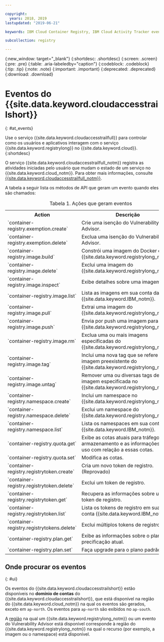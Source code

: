 ```yaml
---

copyright:
  years: 2018, 2019
lastupdated: "2019-06-21"

keywords: IBM Cloud Container Registry, IBM Cloud Activity Tracker events, Activity Tracker events, events, track,

subcollection: registry

---
```


{:new_window: target="_blank"}
{:shortdesc: .shortdesc}
{:screen: .screen}
{:pre: .pre}
{:table: .aria-labeledby="caption"}
{:codeblock: .codeblock}
{:tip: .tip}
{:note: .note}
{:important: .important}
{:deprecated: .deprecated}
{:download: .download}

# Eventos do {{site.data.keyword.cloudaccesstrailshort}}
{: #at_events}

Use o serviço {{site.data.keyword.cloudaccesstrailfull}} para controlar como os usuários e aplicativos interagem com o serviço {{site.data.keyword.registrylong}} no {{site.data.keyword.cloud}}.
{:shortdesc}

O serviço {{site.data.keyword.cloudaccesstrailfull_notm}} registra as atividades iniciadas pelo usuário que mudam
o estado de um serviço no {{site.data.keyword.cloud_notm}}.
Para obter mais informações, consulte [{{site.data.keyword.cloudaccesstrailfull_notm}}](/docs/services/cloud-activity-tracker?topic=cloud-activity-tracker-getting-started#getting-started).

A tabela a seguir lista os métodos de API que geram um evento quando eles são chamados:

<table>
  <caption>Tabela 1. Ações que geram eventos</caption>
  <tr>
    <th>Action</th>
	  <th>Descrição</th>
  </tr>
  <tr>
    <td>`container-registry.exemption.create`</td>
	  <td>Crie uma isenção do Vulnerability Advisor.</td>
  </tr>
  <tr>
    <td>`container-registry.exemption.delete`</td>
	  <td>Exclua uma isenção do Vulnerability Advisor.</td>
  </tr>
  <tr>
    <td>`container-registry.image.build`</td>
	  <td>Constrói uma imagem do Docker em {{site.data.keyword.registrylong_notm}}.</td>
  </tr>
  <tr>
    <td>`container-registry.image.delete`</td>
	  <td>Exclui uma imagem do {{site.data.keyword.registrylong_notm}}.</td>
  </tr>
  <tr>
    <td>`container-registry.image.inspect`</td>
	  <td>Exibe detalhes sobre uma imagem.</td>
  </tr>
  <tr>
    <td>`container-registry.image.list`</td>
	  <td>Lista as imagens em sua conta da {{site.data.keyword.IBM_notm}}.</td>
  </tr>
  <tr>
    <td>`container-registry.image.pull`</td>
	  <td>Extrai uma imagem do {{site.data.keyword.registrylong_notm}}.</td>
  </tr>
  <tr>
    <td>`container-registry.image.push`</td>
	  <td>Envia por push uma imagem para o {{site.data.keyword.registrylong_notm}}.</td>
  </tr>
    <td>`container-registry.image.rm`</td>
	  <td>Exclua uma ou mais imagens especificadas do {{site.data.keyword.registrylong_notm}}.</td>
  </tr>
  <tr>
    <td>`container-registry.image.tag`</td>
	  <td>Inclui uma nova tag que se refere a uma imagem preexistente do {{site.data.keyword.registrylong_notm}}.</td>
  </tr>
   <tr>
    <td>`container-registry.image.untag`</td>
	  <td>Remover uma ou diversas tags de cada imagem especificada no {{site.data.keyword.registrylong_notm}}.</td>
  </tr>
  <tr>
    <td>`container-registry.namespace.create`</td>
	  <td>Inclui um namespace no {{site.data.keyword.registrylong_notm}}.</td>
  </tr>
  <tr>
    <td>`container-registry.namespace.delete`</td>
	  <td>Exclui um namespace do {{site.data.keyword.registrylong_notm}}.</td>
  </tr>
  <tr>
    <td>`container-registry.namespace.list`</td>
	  <td>Lista os namespaces em sua conta da {{site.data.keyword.IBM_notm}}.</td>
  </tr>
  <tr>
    <td>`container-registry.quota.get`</td>
	  <td>Exibe as cotas atuais para tráfego e armazenamento e as informações de uso com relação a essas cotas.</td>
  </tr>
  <tr>
    <td>`container-registry.quota.set`</td>
	  <td>Modifica as cotas.</td>
  </tr>
  <tr>
    <td>`container-registry.registrytoken.create`</td>
	  <td>Cria um novo token de registro. (Reprovado)</td>
  </tr>
  <tr>
    <td>`container-registry.registrytoken.delete`</td>
	  <td>Exclui um token de registro.</td>
  </tr>
  <tr>
    <td>`container-registry.registrytoken.get`</td>
	  <td>Recupera as informações sobre um token de registro.</td>
  </tr>
  <tr>
    <td>`container-registry.registrytoken.list`</td>
	  <td>Lista os tokens de registro em sua conta {{site.data.keyword.IBM_notm}}.</td>
  </tr>
  <tr>
    <td>`container-registry.registrytokens.delete`</td>
	  <td>Exclui múltiplos tokens de registro.</td>
  </tr>
  <tr>
    <td>`container-registry.plan.get`</td>
	  <td>Exibe as informações sobre o plano de precificação atual.</td>
  </tr>
  <tr>
    <td>`container-registry.plan.set`</td>
	  <td>Faça upgrade para o plano padrão.</td>
  </tr>
 </table>

## Onde procurar os eventos
{: #ui}

Os eventos do {{site.data.keyword.cloudaccesstrailshort}} estão disponíveis no **domínio de contas** do {{site.data.keyword.cloudaccesstrailshort}}, que está disponível na região do {{site.data.keyword.cloud_notm}} na qual os eventos são gerados, exceto em `ap-north`. Os eventos para `ap-north` são exibidos no `ap-south`.

A [região](/docs/services/Registry?topic=registry-registry_overview#registry_regions) na qual um {{site.data.keyword.registrylong_notm}} ou um evento do Vulnerability Advisor está disponível corresponde à região do {{site.data.keyword.registrylong_notm}} na qual o recurso (por exemplo, a imagem ou o namespace) está disponível.
